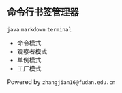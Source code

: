 ## 命令行书签管理器

`java` `markdown` `terminal`

- 命令模式
- 观察者模式
- 单例模式
- 工厂模式

Powered by `zhangjian16@fudan.edu.cn` 